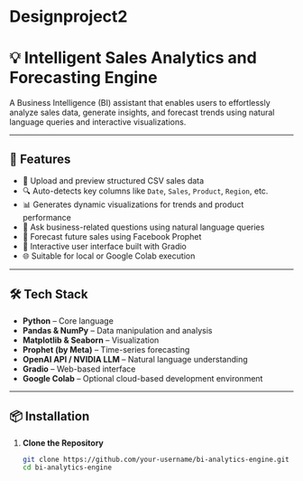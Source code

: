 # Designproject2
# 💡 Intelligent Sales Analytics and Forecasting Engine

A Business Intelligence (BI) assistant that enables users to effortlessly analyze sales data, generate insights, and forecast trends using natural language queries and interactive visualizations.

---

## 🚀 Features

- 📂 Upload and preview structured CSV sales data
- 🔍 Auto-detects key columns like `Date`, `Sales`, `Product`, `Region`, etc.
- 📊 Generates dynamic visualizations for trends and product performance
- 🧠 Ask business-related questions using natural language queries
- 🔮 Forecast future sales using Facebook Prophet
- 🎨 Interactive user interface built with Gradio
- 🌐 Suitable for local or Google Colab execution

---

## 🛠️ Tech Stack

- **Python** – Core language
- **Pandas & NumPy** – Data manipulation and analysis
- **Matplotlib & Seaborn** – Visualization
- **Prophet (by Meta)** – Time-series forecasting
- **OpenAI API / NVIDIA LLM** – Natural language understanding
- **Gradio** – Web-based interface
- **Google Colab** – Optional cloud-based development environment

---

## 📦 Installation

1. **Clone the Repository**
   ```bash
   git clone https://github.com/your-username/bi-analytics-engine.git
   cd bi-analytics-engine
